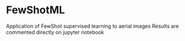 # FewShotML
Application of FewShot supervised learning to aerial images
Results are commented directly on jupyter notebook
